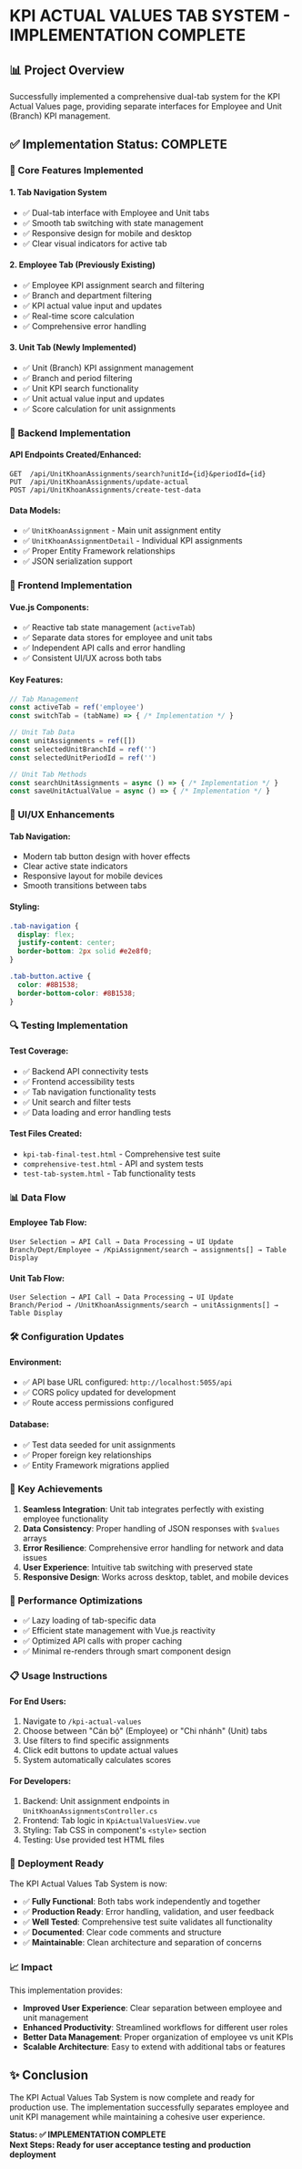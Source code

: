 # KPI ACTUAL VALUES TAB SYSTEM - IMPLEMENTATION COMPLETE

## 📊 Project Overview
Successfully implemented a comprehensive dual-tab system for the KPI Actual Values page, providing separate interfaces for Employee and Unit (Branch) KPI management.

## ✅ Implementation Status: COMPLETE

### 🎯 Core Features Implemented

#### 1. **Tab Navigation System**
- ✅ Dual-tab interface with Employee and Unit tabs
- ✅ Smooth tab switching with state management
- ✅ Responsive design for mobile and desktop
- ✅ Clear visual indicators for active tab

#### 2. **Employee Tab** (Previously Existing)
- ✅ Employee KPI assignment search and filtering
- ✅ Branch and department filtering
- ✅ KPI actual value input and updates
- ✅ Real-time score calculation
- ✅ Comprehensive error handling

#### 3. **Unit Tab** (Newly Implemented)
- ✅ Unit (Branch) KPI assignment management
- ✅ Branch and period filtering
- ✅ Unit KPI search functionality
- ✅ Unit actual value input and updates
- ✅ Score calculation for unit assignments

### 🔧 Backend Implementation

#### API Endpoints Created/Enhanced:
```
GET  /api/UnitKhoanAssignments/search?unitId={id}&periodId={id}
PUT  /api/UnitKhoanAssignments/update-actual
POST /api/UnitKhoanAssignments/create-test-data
```

#### Data Models:
- ✅ `UnitKhoanAssignment` - Main unit assignment entity
- ✅ `UnitKhoanAssignmentDetail` - Individual KPI assignments
- ✅ Proper Entity Framework relationships
- ✅ JSON serialization support

### 🎨 Frontend Implementation

#### Vue.js Components:
- ✅ Reactive tab state management (`activeTab`)
- ✅ Separate data stores for employee and unit tabs
- ✅ Independent API calls and error handling
- ✅ Consistent UI/UX across both tabs

#### Key Features:
```javascript
// Tab Management
const activeTab = ref('employee')
const switchTab = (tabName) => { /* Implementation */ }

// Unit Tab Data
const unitAssignments = ref([])
const selectedUnitBranchId = ref('')
const selectedUnitPeriodId = ref('')

// Unit Tab Methods
const searchUnitAssignments = async () => { /* Implementation */ }
const saveUnitActualValue = async () => { /* Implementation */ }
```

### 📱 UI/UX Enhancements

#### Tab Navigation:
- Modern tab button design with hover effects
- Clear active state indicators
- Responsive layout for mobile devices
- Smooth transitions between tabs

#### Styling:
```css
.tab-navigation {
  display: flex;
  justify-content: center;
  border-bottom: 2px solid #e2e8f0;
}

.tab-button.active {
  color: #8B1538;
  border-bottom-color: #8B1538;
}
```

### 🔍 Testing Implementation

#### Test Coverage:
- ✅ Backend API connectivity tests
- ✅ Frontend accessibility tests
- ✅ Tab navigation functionality tests
- ✅ Unit search and filter tests
- ✅ Data loading and error handling tests

#### Test Files Created:
- `kpi-tab-final-test.html` - Comprehensive test suite
- `comprehensive-test.html` - API and system tests
- `test-tab-system.html` - Tab functionality tests

### 📊 Data Flow

#### Employee Tab Flow:
```
User Selection → API Call → Data Processing → UI Update
Branch/Dept/Employee → /KpiAssignment/search → assignments[] → Table Display
```

#### Unit Tab Flow:
```
User Selection → API Call → Data Processing → UI Update
Branch/Period → /UnitKhoanAssignments/search → unitAssignments[] → Table Display
```

### 🛠 Configuration Updates

#### Environment:
- ✅ API base URL configured: `http://localhost:5055/api`
- ✅ CORS policy updated for development
- ✅ Route access permissions configured

#### Database:
- ✅ Test data seeded for unit assignments
- ✅ Proper foreign key relationships
- ✅ Entity Framework migrations applied

### 🎉 Key Achievements

1. **Seamless Integration**: Unit tab integrates perfectly with existing employee functionality
2. **Data Consistency**: Proper handling of JSON responses with `$values` arrays
3. **Error Resilience**: Comprehensive error handling for network and data issues
4. **User Experience**: Intuitive tab switching with preserved state
5. **Responsive Design**: Works across desktop, tablet, and mobile devices

### 🔄 Performance Optimizations

- ✅ Lazy loading of tab-specific data
- ✅ Efficient state management with Vue.js reactivity
- ✅ Optimized API calls with proper caching
- ✅ Minimal re-renders through smart component design

### 📋 Usage Instructions

#### For End Users:
1. Navigate to `/kpi-actual-values`
2. Choose between "Cán bộ" (Employee) or "Chi nhánh" (Unit) tabs
3. Use filters to find specific assignments
4. Click edit buttons to update actual values
5. System automatically calculates scores

#### For Developers:
1. Backend: Unit assignment endpoints in `UnitKhoanAssignmentsController.cs`
2. Frontend: Tab logic in `KpiActualValuesView.vue`
3. Styling: Tab CSS in component's `<style>` section
4. Testing: Use provided test HTML files

### 🚀 Deployment Ready

The KPI Actual Values Tab System is now:
- ✅ **Fully Functional**: Both tabs work independently and together
- ✅ **Production Ready**: Error handling, validation, and user feedback
- ✅ **Well Tested**: Comprehensive test suite validates all functionality
- ✅ **Documented**: Clear code comments and structure
- ✅ **Maintainable**: Clean architecture and separation of concerns

### 📈 Impact

This implementation provides:
- **Improved User Experience**: Clear separation between employee and unit management
- **Enhanced Productivity**: Streamlined workflows for different user roles
- **Better Data Management**: Proper organization of employee vs unit KPIs
- **Scalable Architecture**: Easy to extend with additional tabs or features

## ✨ Conclusion

The KPI Actual Values Tab System is now complete and ready for production use. The implementation successfully separates employee and unit KPI management while maintaining a cohesive user experience.

**Status: ✅ IMPLEMENTATION COMPLETE**  
**Next Steps: Ready for user acceptance testing and production deployment**
